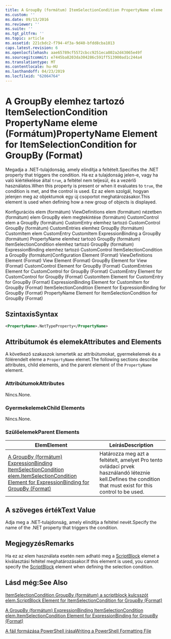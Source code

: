 ```yaml
---
title: A GroupBy (formátum) ItemSelectionCondition PropertyName eleme |} A Microsoft Docs
ms.custom: ''
ms.date: 09/13/2016
ms.reviewer: ''
ms.suite: ''
ms.tgt_pltfrm: ''
ms.topic: article
ms.assetid: 221cbdc2-f794-4f3a-9d40-bfdd8cba1013
caps.latest.revision: 6
ms.openlocfilehash: aae65789cf5572cbcc9251eca802a2d43065e49f
ms.sourcegitcommit: e7445ba8203da304286c591ff513900ad1c244a4
ms.translationtype: MT
ms.contentlocale: hu-HU
ms.lasthandoff: 04/23/2019
ms.locfileid: "62064764"
---
```

# <a name="propertyname-element-for-itemselectioncondition-for-groupby-format"></a><span data-ttu-id="cd7c5-102">A GroupBy elemhez tartozó ItemSelectionCondition PropertyName eleme (Formátum)</span><span class="sxs-lookup"><span data-stu-id="cd7c5-102">PropertyName Element for ItemSelectionCondition for GroupBy (Format)</span></span>

<span data-ttu-id="cd7c5-103">Megadja a .NET-tulajdonság, amely elindítja a feltételt.</span><span class="sxs-lookup"><span data-stu-id="cd7c5-103">Specifies the .NET property that triggers the condition.</span></span> <span data-ttu-id="cd7c5-104">Ha ez a tulajdonság jelen-e, vagy ha való kiértékelése által `true`, a feltétel nem teljesül, és a vezérlő használatos.</span><span class="sxs-lookup"><span data-stu-id="cd7c5-104">When this property is present or when it evaluates to `true`, the condition is met, and the control is used.</span></span> <span data-ttu-id="cd7c5-105">Ez az elem szolgál, hogyan jelenjen meg az objektumok egy új csoportot meghatározásakor.</span><span class="sxs-lookup"><span data-stu-id="cd7c5-105">This element is used when defining how a new group of objects is displayed.</span></span>

<span data-ttu-id="cd7c5-106">Konfigurációs elem (formátum) ViewDefinitions elem (formátum) nézetben (formátum) elem GroupBy elem megtekintése (formátum) CustomControl elem a GroupBy (formátum) CustomEntry elemhez tartozó CustomControl GroupBy (formátum) CustomEntries elemhez GroupBy (formátum) CustomItem elem CustomEntry CustomItem ExpressionBinding a GroupBy (formátum) PropertyName elemhez tartozó GroupBy (formátum) ItemSelectionCondition elemhez tartozó GroupBy (formátum) ExpressionBinding elemhez tartozó CustomControl ItemSelectionCondition a GroupBy (formátum)</span><span class="sxs-lookup"><span data-stu-id="cd7c5-106">Configuration Element (Format) ViewDefinitions Element (Format) View Element (Format) GroupBy Element for View (Format) CustomControl Element for GroupBy (Format) CustomEntries Element for CustomControl for GroupBy (Format) CustomEntry Element for CustomControl for GroupBy (Format) CustomItem Element for CustomEntry for GroupBy (Format) ExpressionBinding Element for CustomItem for GroupBy (Format) ItemSelectionCondition Element for ExpressionBinding for GroupBy (Format) PropertyName Element for ItemSelectionCondition for GroupBy (Format)</span></span>

## <a name="syntax"></a><span data-ttu-id="cd7c5-107">Szintaxis</span><span class="sxs-lookup"><span data-stu-id="cd7c5-107">Syntax</span></span>

```xml
<PropertyName>.NetTypeProperty</PropertyName>
```

## <a name="attributes-and-elements"></a><span data-ttu-id="cd7c5-108">Attribútumok és elemek</span><span class="sxs-lookup"><span data-stu-id="cd7c5-108">Attributes and Elements</span></span>

<span data-ttu-id="cd7c5-109">A következő szakaszok ismertetik az attribútumokat, gyermekelemek és a fölérendelt eleme a `PropertyName` elemet.</span><span class="sxs-lookup"><span data-stu-id="cd7c5-109">The following sections describe attributes, child elements, and the parent element of the `PropertyName` element.</span></span>

### <a name="attributes"></a><span data-ttu-id="cd7c5-110">Attribútumok</span><span class="sxs-lookup"><span data-stu-id="cd7c5-110">Attributes</span></span>

<span data-ttu-id="cd7c5-111">Nincs.</span><span class="sxs-lookup"><span data-stu-id="cd7c5-111">None.</span></span>

### <a name="child-elements"></a><span data-ttu-id="cd7c5-112">Gyermekelemek</span><span class="sxs-lookup"><span data-stu-id="cd7c5-112">Child Elements</span></span>

<span data-ttu-id="cd7c5-113">Nincs.</span><span class="sxs-lookup"><span data-stu-id="cd7c5-113">None.</span></span>

### <a name="parent-elements"></a><span data-ttu-id="cd7c5-114">Szülőelemek</span><span class="sxs-lookup"><span data-stu-id="cd7c5-114">Parent Elements</span></span>

|<span data-ttu-id="cd7c5-115">Elem</span><span class="sxs-lookup"><span data-stu-id="cd7c5-115">Element</span></span>|<span data-ttu-id="cd7c5-116">Leírás</span><span class="sxs-lookup"><span data-stu-id="cd7c5-116">Description</span></span>|
|-------------|-----------------|
|[<span data-ttu-id="cd7c5-117">A GroupBy (formátum) ExpressionBinding ItemSelectionCondition elem.</span><span class="sxs-lookup"><span data-stu-id="cd7c5-117">ItemSelectionCondition Element for ExpressionBinding for GroupBy (Format)</span></span>](./itemselectioncondition-element-for-expressionbinding-for-groupby-format.md)|<span data-ttu-id="cd7c5-118">Határozza meg azt a feltételt, amelyet Pro tento ovládací prvek használandó léteznie kell.</span><span class="sxs-lookup"><span data-stu-id="cd7c5-118">Defines the condition that must exist for this control to be used.</span></span>|

## <a name="text-value"></a><span data-ttu-id="cd7c5-119">A szöveges érték</span><span class="sxs-lookup"><span data-stu-id="cd7c5-119">Text Value</span></span>

<span data-ttu-id="cd7c5-120">Adja meg a .NET-tulajdonság, amely elindítja a feltétel nevét.</span><span class="sxs-lookup"><span data-stu-id="cd7c5-120">Specify the name of the .NET property that triggers the condition.</span></span>

## <a name="remarks"></a><span data-ttu-id="cd7c5-121">Megjegyzés</span><span class="sxs-lookup"><span data-stu-id="cd7c5-121">Remarks</span></span>

<span data-ttu-id="cd7c5-122">Ha ez az elem használata esetén nem adható meg a [ScriptBlock](./scriptblock-element-for-itemselectioncondition-for-groupby-format.md) elemet a kiválasztási feltétel meghatározásakor.</span><span class="sxs-lookup"><span data-stu-id="cd7c5-122">If this element is used, you cannot specify the [ScriptBlock](./scriptblock-element-for-itemselectioncondition-for-groupby-format.md) element when defining the selection condition.</span></span>

## <a name="see-also"></a><span data-ttu-id="cd7c5-123">Lásd még:</span><span class="sxs-lookup"><span data-stu-id="cd7c5-123">See Also</span></span>

[<span data-ttu-id="cd7c5-124">ItemSelectionCondition GroupBy (formátum) a scriptblock kulcsszót elem.</span><span class="sxs-lookup"><span data-stu-id="cd7c5-124">ScriptBlock Element for ItemSelectionCondition for GroupBy (Format)</span></span>](./scriptblock-element-for-itemselectioncondition-for-groupby-format.md)

[<span data-ttu-id="cd7c5-125">A GroupBy (formátum) ExpressionBinding ItemSelectionCondition elem.</span><span class="sxs-lookup"><span data-stu-id="cd7c5-125">ItemSelectionCondition Element for ExpressionBinding for GroupBy (Format)</span></span>](./itemselectioncondition-element-for-expressionbinding-for-groupby-format.md)

[<span data-ttu-id="cd7c5-126">A fájl formázása PowerShell írása</span><span class="sxs-lookup"><span data-stu-id="cd7c5-126">Writing a PowerShell Formatting File</span></span>](./writing-a-powershell-formatting-file.md)
